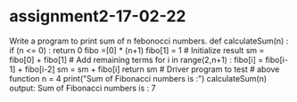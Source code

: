 # assignment2-17-02-22
Write a program to print sum of n febonocci numbers.
def calculateSum(n) :
    if (n <= 0) :
    return 0
    fibo =[0] * (n+1)
    fibo[1] = 1
    # Initialize result
    sm = fibo[0] + fibo[1]
    # Add remaining terms
    for i in range(2,n+1) :
        fibo[i] = fibo[i-1] + fibo[i-2]
        sm = sm + fibo[i]
        return sm
        # Driver program to test
        # above function
        n = 4
        print("Sum of Fibonacci numbers is :")
        calculateSum(n)
output:
Sum of Fibonacci numbers is : 7
